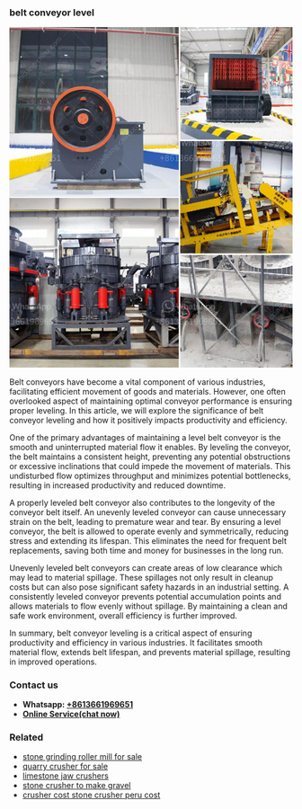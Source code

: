 <h3>belt conveyor level</h3><img src='1702952932.jpg' alt=''><p>Belt conveyors have become a vital component of various industries, facilitating efficient movement of goods and materials. However, one often overlooked aspect of maintaining optimal conveyor performance is ensuring proper leveling. In this article, we will explore the significance of belt conveyor leveling and how it positively impacts productivity and efficiency.</p><p>One of the primary advantages of maintaining a level belt conveyor is the smooth and uninterrupted material flow it enables. By leveling the conveyor, the belt maintains a consistent height, preventing any potential obstructions or excessive inclinations that could impede the movement of materials. This undisturbed flow optimizes throughput and minimizes potential bottlenecks, resulting in increased productivity and reduced downtime.</p><p>A properly leveled belt conveyor also contributes to the longevity of the conveyor belt itself. An unevenly leveled conveyor can cause unnecessary strain on the belt, leading to premature wear and tear. By ensuring a level conveyor, the belt is allowed to operate evenly and symmetrically, reducing stress and extending its lifespan. This eliminates the need for frequent belt replacements, saving both time and money for businesses in the long run.</p><p>Unevenly leveled belt conveyors can create areas of low clearance which may lead to material spillage. These spillages not only result in cleanup costs but can also pose significant safety hazards in an industrial setting. A consistently leveled conveyor prevents potential accumulation points and allows materials to flow evenly without spillage. By maintaining a clean and safe work environment, overall efficiency is further improved.</p><p>In summary, belt conveyor leveling is a critical aspect of ensuring productivity and efficiency in various industries. It facilitates smooth material flow, extends belt lifespan, and prevents material spillage, resulting in improved operations.</p><h3>Contact us</h3><ul><li><strong>Whatsapp:&nbsp;<a href="https://wa.me/8613661969651">+8613661969651</a></strong></li><li><a href="https://swt.shibang-china.com/?git&amp;zhl&amp;belt conveyor level"><strong>Online Service(chat now)</strong></a></li></ul><h3>Related</h3><ul><li><a href='stone grinding roller mill for sale.md'>stone grinding roller mill for sale</a></li><li><a href='quarry crusher for sale.md'>quarry crusher for sale</a></li><li><a href='limestone jaw crushers.md'>limestone jaw crushers</a></li><li><a href='stone crusher to make gravel.md'>stone crusher to make gravel</a></li><li><a href='crusher cost stone crusher peru cost.md'>crusher cost stone crusher peru cost</a></li></ul>